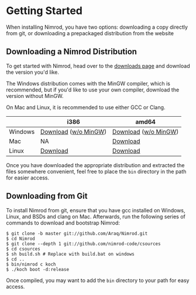 # Getting Started
When installing Nimrod, you have two options: downloading a copy directly from git, or downloading a prepackaged distribution from the website

## Downloading a Nimrod Distribution
To get started with Nimrod, head over to the [downloads page](http://nimrod-lang.org/download.html) and download the version you'd like.

The Windows distribution comes with the MinGW compiler, which is recommended, but if you'd like to use your own compiler, download the version without MinGW.

On Mac and Linux, it is recommended to use either GCC or Clang.

|    | i386 | amd64 |
| -- | ---- | ----- |
| Windows | [Download](http://nimrod-lang.org/download/nimrod_0.9.4_windows_i386_full.zip) ([w/o MinGW](http://nimrod-lang.org/download/nimrod_0.9.4_windows_i386_slim.zip))| [Download](http://nimrod-lang.org/download/nimrod_0.9.4_windows_amd64_full.zip) ([w/o MinGW](http://nimrod-lang.org/download/nimrod_0.9.4_windows_amd64_slim.zip)) |
| Mac | NA | [Download](http://nimrod-lang.org/download/nimrod_0.9.4_macosx_amd64.zip) |
| Linux | [Download](http://nimrod-lang.org/download/nimrod_0.9.4_linux_i386.tar.gz) | [Download](http://nimrod-lang.org/download/nimrod_0.9.4_linux_amd64.tar.gz) |

Once you have downloaded the appropriate distribution and extracted the files somewhere convenient, feel free to place the `bin` directory in the path for easier access.

## Downloading from Git
To install Nimrod from git, ensure that you have gcc installed on Windows, Linux, and BSDs and clang on Mac. Afterwards, run the following series of commands to download and bootstrap Nimrod:

```console
$ git clone -b master git://github.com/Araq/Nimrod.git
$ cd Nimrod
$ git clone --depth 1 git://github.com/nimrod-code/csources
$ cd csources
$ sh build.sh # Replace with build.bat on windows
$ cd ..
$ bin/nimrod c koch
$ ./koch boot -d:release
```

Once compiled, you may want to add the `bin` directory to your path for easy access.